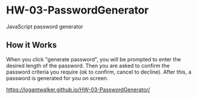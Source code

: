 # HW-03-PasswordGenerator
JavaScript password generator

## How it Works 

 When you click "generate password", you will be prompted to enter the desired length of the password. Then you are asked to confirm the password criteria you require (ok to confirm, cancel to decline). After this, a password is generated for you on screen.
 
 https://logantwalker.github.io/HW-03-PasswordGenerator/
